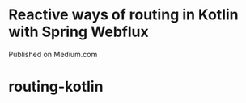 
# Reactive ways of routing in Kotlin with Spring Webflux

Published on Medium.com

# routing-kotlin
